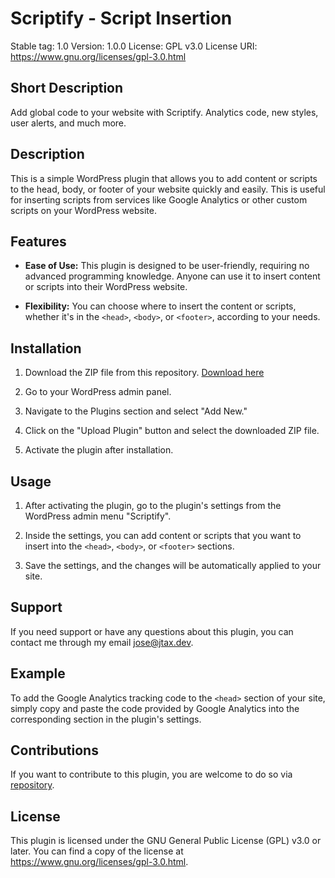 # Scriptify - Script Insertion

Stable tag: 1.0
Version: 1.0.0
License: GPL v3.0
License URI: https://www.gnu.org/licenses/gpl-3.0.html

## Short Description
 Add global code to your website with Scriptify. Analytics code, new styles, user alerts, and much more.

## Description

This is a simple WordPress plugin that allows you to add content or scripts to the head, body, or footer of your website quickly and easily. This is useful for inserting scripts from services like Google Analytics or other custom scripts on your WordPress website.

## Features

- **Ease of Use:** This plugin is designed to be user-friendly, requiring no advanced programming knowledge. Anyone can use it to insert content or scripts into their WordPress website.

- **Flexibility:** You can choose where to insert the content or scripts, whether it's in the `<head>`, `<body>`, or `<footer>`, according to your needs.

## Installation

1. Download the ZIP file from this repository. [Download here](https://github.com/josejtax/scriptify/archive/refs/heads/main.zip)

2. Go to your WordPress admin panel.

3. Navigate to the Plugins section and select "Add New."

4. Click on the "Upload Plugin" button and select the downloaded ZIP file.

5. Activate the plugin after installation.

## Usage

1. After activating the plugin, go to the plugin's settings from the WordPress admin menu "Scriptify".

2. Inside the settings, you can add content or scripts that you want to insert into the `<head>`, `<body>`, or `<footer>` sections.

3. Save the settings, and the changes will be automatically applied to your site.

## Support

If you need support or have any questions about this plugin, you can contact me through my email [jose@jtax.dev](mailto:jose@jtax.dev).

## Example

To add the Google Analytics tracking code to the `<head>` section of your site, simply copy and paste the code provided by Google Analytics into the corresponding section in the plugin's settings.

## Contributions

If you want to contribute to this plugin, you are welcome to do so via [repository](https://github.com/jt4x/scriptify).

## License

This plugin is licensed under the GNU General Public License (GPL) v3.0 or later. You can find a copy of the license at https://www.gnu.org/licenses/gpl-3.0.html.

